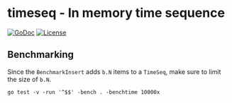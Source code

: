 # timeseq - In memory time sequence

[![GoDoc](https://godoc.org/github.com/tebeka/timeseq?status.svg)](https://godoc.org/github.com/tebeka/timeseq)
[![License](https://img.shields.io/badge/License-BSD%203--Clause-blue.svg)](https://opensource.org/licenses/BSD-3-Clause)


## Benchmarking

Since the `BenchmarkInsert` adds `b.N` items to a `TimeSeq`, make sure to limit
the size of `b.N`.

    go test -v -run '^$$' -bench . -benchtime 10000x

